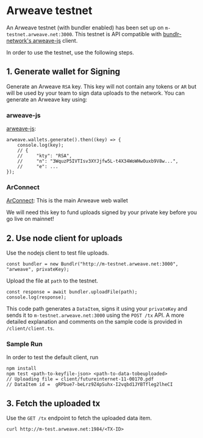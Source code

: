 # Arweave testnet

An Arweave testnet (with bundler enabled) has been set up on `m-testnet.arweave.net:3000`. This testnet is API compatible with [bundlr-network's arweave-js](https://github.com/Bundlr-Network/js-client) client. 

In order to use the testnet, use the following steps. 

## 1. Generate wallet for Signing
Generate an Arweave `RSA` key. This key will not contain any tokens or `AR` but will be used by your team to sign data uploads to the network. You can generate an Arweave key using: 
### arweave-js

[arweave-js](https://github.com/ArweaveTeam/arweave-js#create-a-new-wallet-and-private-key): 
```
arweave.wallets.generate().then((key) => {
    console.log(key);
    // {
    //     "kty": "RSA",
    //     "n": "3WquzP5IVTIsv3XYJjfw5L-t4X34WoWHwOuxb9V8w...",
    //     "e": ...
});
```

### ArConnect
[ArConnect](https://www.arconnect.io/): This is the main Arweave web wallet

We will need this key to fund uploads signed by your private key before you go live on mainnet! 

## 2. Use node client for uploads 

Use the nodejs client to test file uploads. 
```
const bundler = new Bundlr("http://m-testnet.arweave.net:3000", "arweave", privateKey);
```

Upload the file at `path` to the testnet. 
```
const response = await bundler.uploadFile(path);
console.log(response);
```

This code path generates a `DataItem`, signs it using your `privateKey` and sends it to `m-testnet.arweave.net:3000` using the `POST /tx` API. A more detailed explanation and comments on the sample code is provided in `/client/client.ts`. 

### Sample Run

In order to test the default client, run
```
npm install
npm test <path-to-keyfile-json> <path-to-data-tobeuploaded>
// Uploading file = client/futureinternet-11-00170.pdf
// DataItem id =  gRPbue7-beLrz9Z4pSuhx-I2vqbd1JYBTfleg2lheCI 
```

## 3. Fetch the uploaded tx

Use the `GET /tx` endpoint to fetch the uploaded data item. 
```
curl http://m-test.arweave.net:1984/<TX-ID>
```

